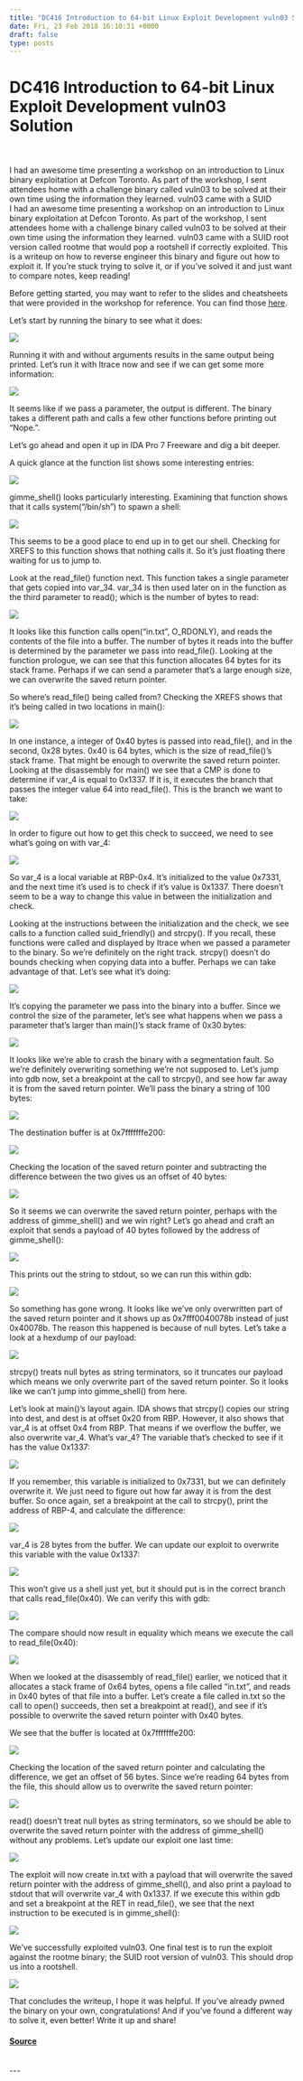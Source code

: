 ```yaml
---
title: "DC416 Introduction to 64-bit Linux Exploit Development vuln03 Solution"
date: Fri, 23 Feb 2018 16:10:31 +0000
draft: false
type: posts
---
```

# DC416 Introduction to 64-bit Linux Exploit Development vuln03 Solution

<br/>

<br/>
I had an awesome time presenting a workshop on an introduction to Linux binary exploitation at Defcon Toronto. As part of the workshop, I sent attendees home with a challenge binary called vuln03 to be solved at their own time using the information they learned. vuln03 came with a SUID
<br/>
I had an awesome time presenting a workshop on an introduction to Linux binary exploitation at Defcon Toronto. As part of the workshop, I sent attendees home with a challenge binary called vuln03 to be solved at their own time using the information they learned. vuln03 came with a SUID root version called rootme that would pop a rootshell if correctly exploited. This is a writeup on how to reverse engineer this binary and figure out how to exploit it. If you’re stuck trying to solve it, or if you’ve solved it and just want to compare notes, keep reading!

Before getting started, you may want to refer to the slides and cheatsheets that were provided in the workshop for reference. You can find those [here](https://github.com/superkojiman/dc416-exploitdev-intro).

Let’s start by running the binary to see what it does:

![](/images/2018-02-23/00.png)

Running it with and without arguments results in the same output being printed. Let’s run it with ltrace now and see if we can get some more information:

![](/images/2018-02-23/01.png)

It seems like if we pass a parameter, the output is different. The binary takes a different path and calls a few other functions before printing out “Nope.”.

Let’s go ahead and open it up in IDA Pro 7 Freeware and dig a bit deeper.

A quick glance at the function list shows some interesting entries:

![](/images/2018-02-23/02.png)

gimme\_shell() looks particularly interesting. Examining that function shows that it calls system(“/bin/sh”) to spawn a shell:

![](/images/2018-02-23/03.png)

This seems to be a good place to end up in to get our shell. Checking for XREFS to this function shows that nothing calls it. So it’s just floating there waiting for us to jump to.

Look at the read\_file() function next. This function takes a single parameter that gets copied into var\_34. var\_34 is then used later on in the function as the third parameter to read(); which is the number of bytes to read:

![](/images/2018-02-23/04.png)

It looks like this function calls open(“in.txt”, O\_RDONLY), and reads the contents of the file into a buffer. The number of bytes it reads into the buffer is determined by the parameter we pass into read\_file(). Looking at the function prologue, we can see that this function allocates 64 bytes for its stack frame. Perhaps if we can send a parameter that’s a large enough size, we can overwrite the saved return pointer.

So where’s read\_file() being called from? Checking the XREFS shows that it’s being called in two locations in main():

![](/images/2018-02-23/05.png)

In one instance, a integer of 0x40 bytes is passed into read\_file(), and in the second, 0x28 bytes. 0x40 is 64 bytes, which is the size of read\_file()’s stack frame. That might be enough to overwrite the saved return pointer. Looking at the disassembly for main() we see that a CMP is done to determine if var\_4 is equal to 0x1337. If it is, it executes the branch that passes the integer value 64 into read\_file(). This is the branch we want to take:

![](/images/2018-02-23/06.png)

In order to figure out how to get this check to succeed, we need to see what’s going on with var\_4:

![](/images/2018-02-23/07.png)

So var\_4 is a local variable at RBP-0x4. It’s initialized to the value 0x7331, and the next time it’s used is to check if it’s value is 0x1337. There doesn’t seem to be a way to change this value in between the initialization and check.

Looking at the instructions between the initialization and the check, we see calls to a function called suid\_friendly() and strcpy(). If you recall, these functions were called and displayed by ltrace when we passed a parameter to the binary. So we’re definitely on the right track. strcpy() doesn’t do bounds checking when copying data into a buffer. Perhaps we can take advantage of that. Let’s see what it’s doing:

![](/images/2018-02-23/08.png)

It’s copying the parameter we pass into the binary into a buffer. Since we control the size of the parameter, let’s see what happens when we pass a parameter that’s larger than main()’s stack frame of 0x30 bytes:

![](/images/2018-02-23/09.png)

It looks like we’re able to crash the binary with a segmentation fault. So we’re definitely overwriting something we’re not supposed to. Let’s jump into gdb now, set a breakpoint at the call to strcpy(), and see how far away it is from the saved return pointer. We’ll pass the binary a string of 100 bytes:

![](/images/2018-02-23/10.png)

The destination buffer is at 0x7fffffffe200:

![](/images/2018-02-23/11.png)

Checking the location of the saved return pointer and subtracting the difference between the two gives us an offset of 40 bytes:

![](/images/2018-02-23/12.png)

So it seems we can overwrite the saved return pointer, perhaps with the address of gimme\_shell() and we win right? Let’s go ahead and craft an exploit that sends a payload of 40 bytes followed by the address of gimme\_shell():

![](/images/2018-02-23/13.png)

This prints out the string to stdout, so we can run this within gdb:

![](/images/2018-02-23/14.png)

So something has gone wrong. It looks like we’ve only overwritten part of the saved return pointer and it shows up as 0x7fff0040078b instead of just 0x40078b. The reason this happened is because of null bytes. Let’s take a look at a hexdump of our payload:

![](/images/2018-02-23/15.png)

strcpy() treats null bytes as string terminators, so it truncates our payload which means we only overwrite part of the saved return pointer. So it looks like we can’t jump into gimme\_shell() from here.

Let’s look at main()’s layout again. IDA shows that strcpy() copies our string into dest, and dest is at offset 0x20 from RBP. However, it also shows that var\_4 is at offset 0x4 from RBP. That means if we overflow the buffer, we also overwrite var\_4. What’s var\_4? The variable that’s checked to see if it has the value 0x1337:

![](/images/2018-02-23/16.png)

If you remember, this variable is initialized to 0x7331, but we can definitely overwrite it. We just need to figure out how far away it is from the dest buffer. So once again, set a breakpoint at the call to strcpy(), print the address of RBP-4, and calculate the difference:

![](/images/2018-02-23/17.png)

var\_4 is 28 bytes from the buffer. We can update our exploit to overwrite this variable with the value 0x1337:

![](/images/2018-02-23/18.png)

This won’t give us a shell just yet, but it should put is in the correct branch that calls read\_file(0x40). We can verify this with gdb:

![](/images/2018-02-23/19.png)

The compare should now result in equality which means we execute the call to read\_file(0x40):

![](/images/2018-02-23/20.png)

When we looked at the disassembly of read\_file() earlier, we noticed that it allocates a stack frame of 0x64 bytes, opens a file called “in.txt”, and reads in 0x40 bytes of that file into a buffer. Let’s create a file called in.txt so the call to open() succeeds, then set a breakpoint at read(), and see if it’s possible to overwrite the saved return pointer with 0x40 bytes.

We see that the buffer is located at 0x7fffffffe200:

![](/images/2018-02-23/21.png)

Checking the location of the saved return pointer and calculating the difference, we get an offset of 56 bytes. Since we’re reading 64 bytes from the file, this should allow us to overwrite the saved return pointer:

![](/images/2018-02-23/22.png)

read() doesn’t treat null bytes as string terminators, so we should be able to overwrite the saved return pointer with the address of gimme\_shell() without any problems. Let’s update our exploit one last time:

![](/images/2018-02-23/23.png)

The exploit will now create in.txt with a payload that will overwrite the saved return pointer with the address of gimme\_shell(), and also print a payload to stdout that will overwrite var\_4 with 0x1337. If we execute this within gdb and set a breakpoint at the RET in read\_file(), we see that the next instruction to be executed is in gimme\_shell():

![](/images/2018-02-23/24.png)

We’ve successfully exploited vuln03. One final test is to run the exploit against the rootme binary; the SUID root version of vuln03. This should drop us into a rootshell.

![](/images/2018-02-23/25.png)

That concludes the writeup, I hope it was helpful. If you’ve already pwned the binary on your own, congratulations! And if you’ve found a different way to solve it, even better! Write it up and share!

#### [Source](http://blog.techorganic.com/2018/02/23/dc416-introduction-to-64-bit-linux-exploit-development-vuln03-solution/)

<br/>
---

